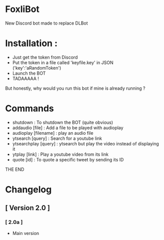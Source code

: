 # FoxliBot
New Discord bot made to replace DLBot

# Installation : 
  - Just get the token from Discord
  - Put the token in a file called 'keyfile.key' in JSON ('key':'aRandomToken')
  - Launch the BOT
  - TADAAAAA !

But honestly, why would you run this bot if mine is already running ?

# Commands
  - shutdown             : To shutdown the BOT (quite obvious)
  - addaudio [file]      : Add a file to be played with audioplay
  - audioplay [filename] : play an audio file
  - ytsearch [query]     : Search for a youtube link
  - ytsearchplay [query] : ytsearch but play the video instead of displaying it
  - ytplay [link]        : Play a youtube video from its link
  - quote [id]           : To quote a specific tweet by sending its ID

THE END


# Changelog

## [ Version 2.0 ]
###   [ 2.0a ]
- Main version
